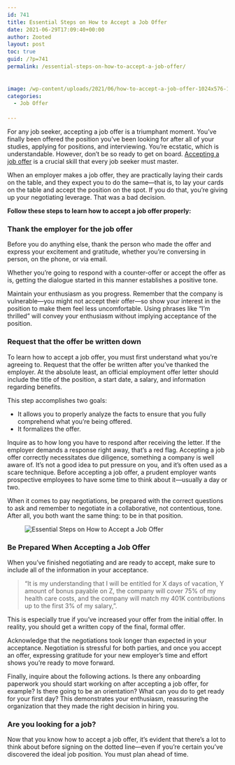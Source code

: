 ```yaml
---
id: 741
title: Essential Steps on How to Accept a Job Offer
date: 2021-06-29T17:09:40+00:00
author: Zooted
layout: post
toc: true
guid: /?p=741
permalink: /essential-steps-on-how-to-accept-a-job-offer/


image: /wp-content/uploads/2021/06/how-to-accept-a-job-offer-1024x576-1.jpg
categories:
  - Job Offer

---
```

For any job seeker, accepting a job offer is a triumphant moment. You&#8217;ve finally been offered the position you&#8217;ve been looking for after all of your studies, applying for positions, and interviewing. You&#8217;re ecstatic, which is understandable. However, don&#8217;t be so ready to get on board. [Accepting a job offer](/things-to-consider-before-accepting-a-job-offer/) is a crucial skill that every job seeker must master.

When an employer makes a job offer, they are practically laying their cards on the table, and they expect you to do the same—that is, to lay your cards on the table and accept the position on the spot. If you do that, you&#8217;re giving up your negotiating leverage. That was a bad decision.



**Follow these steps to learn how to accept a job offer properly:**


### **Thank the employer for the job offer**

Before you do anything else, thank the person who made the offer and express your excitement and gratitude, whether you&#8217;re conversing in person, on the phone, or via email.

Whether you&#8217;re going to respond with a counter-offer or accept the offer as is, getting the dialogue started in this manner establishes a positive tone.

Maintain your enthusiasm as you progress. Remember that the company is vulnerable—you might not accept their offer—so show your interest in the position to make them feel less uncomfortable. Using phrases like &#8220;I&#8217;m thrilled&#8221; will convey your enthusiasm without implying acceptance of the position.


### **Request that the offer be written down**

To learn how to accept a job offer, you must first understand what you&#8217;re agreeing to. Request that the offer be written after you&#8217;ve thanked the employer. At the absolute least, an official employment offer letter should include the title of the position, a start date, a salary, and information regarding benefits.

This step accomplishes two goals:

  * It allows you to properly analyze the facts to ensure that you fully comprehend what you&#8217;re being offered.
  * It formalizes the offer.

Inquire as to how long you have to respond after receiving the letter. If the employer demands a response right away, that&#8217;s a red flag. Accepting a job offer correctly necessitates due diligence, something a company is well aware of. It&#8217;s not a good idea to put pressure on you, and it&#8217;s often used as a scare technique. Before accepting a job offer, a prudent employer wants prospective employees to have some time to think about it—usually a day or two.

When it comes to pay negotiations, be prepared with the correct questions to ask and remember to negotiate in a collaborative, not contentious, tone. After all, you both want the same thing: to be in that position.



<div class="wp-block-image">
  <figure class="aligncenter size-large"><img loading="lazy" width="1024" height="512" src="/wp-content/uploads/2021/06/accepting-a-job-offer.png" alt="Essential Steps on How to Accept a Job Offer" class="wp-image-742" srcset="/wp-content/uploads/2021/06/accepting-a-job-offer.png 1024w, /wp-content/uploads/2021/06/accepting-a-job-offer-300x150.png 300w, /wp-content/uploads/2021/06/accepting-a-job-offer-768x384.png 768w" sizes="(max-width: 1024px) 100vw, 1024px" /></figure>
</div>



### **Be Prepared When Accepting a Job Offer**

When you&#8217;ve finished negotiating and are ready to accept, make sure to include all of the information in your acceptance.

<blockquote class="wp-block-quote">
  <p>
    &#8220;It is my understanding that I will be entitled for X days of vacation, Y amount of bonus payable on Z, the company will cover 75% of my health care costs, and the company will match my 401K contributions up to the first 3% of my salary,&#8221;.
  </p>
</blockquote>

This is especially true if you&#8217;ve increased your offer from the initial offer. In reality, you should get a written copy of the final, formal offer.

Acknowledge that the negotiations took longer than expected in your acceptance. Negotiation is stressful for both parties, and once you accept an offer, expressing gratitude for your new employer&#8217;s time and effort shows you&#8217;re ready to move forward.

Finally, inquire about the following actions. Is there any onboarding paperwork you should start working on after accepting a job offer, for example? Is there going to be an orientation? What can you do to get ready for your first day? This demonstrates your enthusiasm, reassuring the organization that they made the right decision in hiring you.



### **Are you looking for a job?**

Now that you know how to accept a job offer, it&#8217;s evident that there&#8217;s a lot to think about before signing on the dotted line—even if you&#8217;re certain you&#8217;ve discovered the ideal job position. You must plan ahead of time.


